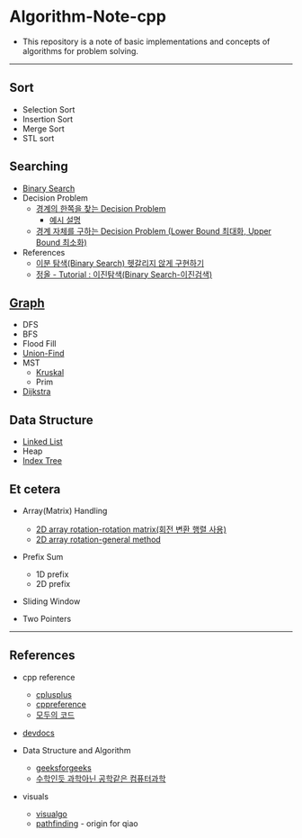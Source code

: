 # Algorithm-Note-cpp

- This repository is a note of basic implementations and concepts of algorithms for problem solving.

---

## Sort

- Selection Sort
- Insertion Sort
- Merge Sort
- STL sort

## Searching

- [Binary Search](https://github.com/Jin959/Algorithm-Note-cpp/blob/main/Searching/binary_search.cpp)
- Decision Problem
  - [경계의 한쪽을 찾는 Decision Problem](https://github.com/Jin959/Algorithm-Note-cpp/blob/main/Searching/decision_problem.cpp)
    - [예시 설명](https://github.com/Jin959/Algorithm-Note-cpp/blob/main/Searching/binary_search-decision_problem.cpp)
  - [경계 자체를 구하는 Decision Problem (Lower Bound 최대화, Upper Bound 최소화)](https://github.com/Jin959/Algorithm-Note-cpp/blob/main/Searching/binary_search-decision_problem.cpp)
- References
  - [이분 탐색(Binary Search) 헷갈리지 않게 구현하기](https://www.acmicpc.net/blog/view/109)
  - [정올 - Tutorial : 이진탐색(Binary Search-이진검색)](http://www.jungol.co.kr/bbs/board.php?bo_table=pbank&wr_id=2857&sca=3010)

## [Graph](https://github.com/Jin959/Algorithm-Note-cpp/blob/main/Graph/)

- DFS
- BFS
- Flood Fill
- [Union-Find](https://github.com/Jin959/Algorithm-Note-cpp/blob/main/Graph/union_find.cpp)
- MST
  - [Kruskal](https://github.com/Jin959/Algorithm-Note-cpp/blob/main/Graph/mst-kruskal.cpp)
  - Prim
- [Dijkstra](https://github.com/Jin959/Algorithm-Note-cpp/blob/main/Graph/dijkstra.cpp)

## Data Structure

- [Linked List](https://github.com/Jin959/Algorithm-Note-cpp/blob/main/Data_Structure/linked_list.cpp)
- Heap
- [Index Tree](https://github.com/Jin959/Algorithm-Note-cpp/blob/main/Data_Structure/idx_tree.cpp)

## Et cetera

- Array(Matrix) Handling

  - [2D array rotation-rotation matrix(회전 변환 행렬 사용)](<https://github.com/Jin959/Algorithm-Note-cpp/blob/main/Matrix(Array)_Handling/2d_array_rotation-rotation_matrix.cpp>)
  - [2D array rotation-general method](<https://github.com/Jin959/Algorithm-Note-cpp/blob/main/Matrix(Array)_Handling/2d_array_rotation-general_method.cpp>)

- Prefix Sum

  - 1D prefix
  - 2D prefix

- Sliding Window

- Two Pointers

---

## References

- cpp reference
  - [cplusplus](https://cplusplus.com/reference/)
  - [cppreference](https://en.cppreference.com/w/)
  - [모두의 코드](https://modoocode.com/135)
- [devdocs](https://devdocs.io/)

- Data Structure and Algorithm

  - [geeksforgeeks](https://www.geeksforgeeks.org/)
  - [수학인듯 과학아닌 공학같은 컴퓨터과학](https://librewiki.net/wiki/시리즈:수학인듯_과학아닌_공학같은_컴퓨터과학/알고리즘_기초)

- visuals
  - [visualgo](https://visualgo.net/en)
  - [pathfinding](https://qiao.github.io/PathFinding.js/visual/) - origin for qiao
